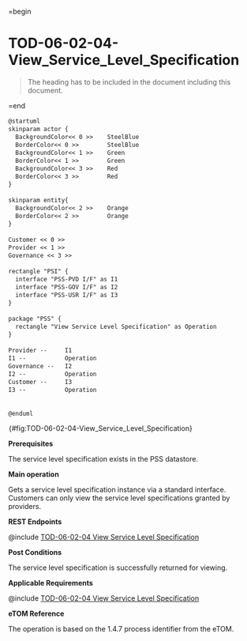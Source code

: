 =begin

# TOD-06-02-04-View_Service_Level_Specification

> The heading has to be included in the document including this document.

=end

```plantuml
@startuml
skinparam actor {
  BackgroundColor<< 0 >> 	SteelBlue
  BorderColor<< 0 >> 		SteelBlue
  BackgroundColor<< 1 >> 	Green
  BorderColor<< 1 >> 		Green
  BackgroundColor<< 3 >> 	Red
  BorderColor<< 3 >> 		Red
}

skinparam entity{
  BackgroundColor<< 2 >> 	Orange
  BorderColor<< 2 >> 		Orange
}

Customer << 0 >>
Provider << 1 >>
Governance << 3 >> 

rectangle "PSI" {
  interface "PSS-PVD I/F" as I1
  interface "PSS-GOV I/F" as I2
  interface "PSS-USR I/F" as I3
}

package "PSS" {
  rectangle "View Service Level Specification" as Operation
}

Provider --	    I1
I1 --           Operation
Governance --   I2
I2 --           Operation
Customer --     I3
I3 --           Operation


@enduml

```

![TOD-06-02-04: View Service Level Specification](../../common/pixel.png){#fig:TOD-06-02-04-View_Service_Level_Specification}

**Prerequisites**

The service level specification exists in the PSS datastore.

**Main operation**

Gets a service level specification instance via a standard interface.
Customers can only view the service level specifications granted by providers.

**REST Endpoints**

@include [TOD-06-02-04 View Service Level Specification](endpoints/TOD-06-02-04-View_Service_Level_Specification-endpoints.md)

**Post Conditions**

The service level specification is successfully returned for viewing.

**Applicable Requirements**

@include [TOD-06-02-04 View Service Level Specification](requirements/TOD-06-02-04-View_Service_Level_Specification-requirements.md)

**eTOM Reference**

The operation is based on the 1.4.7 process identifier from the eTOM.
